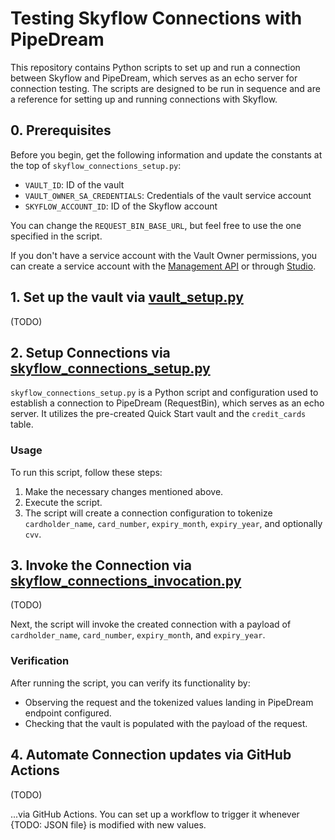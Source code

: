 # Testing Skyflow Connections with PipeDream

This repository contains Python scripts to set up and run a connection between Skyflow and PipeDream, which serves as an echo server for connection testing. The scripts are designed to be run in sequence and are a reference for setting up and running connections with Skyflow.

## 0. Prerequisites

Before you begin, get the following information and update the constants at the top of `skyflow_connections_setup.py`:

- `VAULT_ID`: ID of the vault
- `VAULT_OWNER_SA_CREDENTIALS`: Credentials of the vault service account
- `SKYFLOW_ACCOUNT_ID`: ID of the Skyflow account

You can change the `REQUEST_BIN_BASE_URL`, but feel free to use the one specified in the script.

If you don't have a service account with the Vault Owner permissions, you can create a service account with the [Management API](https://docs.skyflow.com/management/#ServiceAccountService_CreateAPIKey) or through [Studio](https://docs.skyflow.com/api-authentication/#create-a-service-account).

## 1. Set up the vault via [vault_setup.py](/vault_setup.py)

(TODO)

## 2. Setup Connections via [skyflow_connections_setup.py](/skyflow_connections_setup.py)

`skyflow_connections_setup.py` is a Python script and configuration used to establish a connection to PipeDream (RequestBin), which serves as an echo server. It utilizes the pre-created Quick Start vault and the `credit_cards` table.

### Usage

To run this script, follow these steps:

1. Make the necessary changes mentioned above.
2. Execute the script.
3. The script will create a connection configuration to tokenize `cardholder_name`, `card_number`, `expiry_month`, `expiry_year`, and optionally `cvv`.

## 3. Invoke the Connection via [skyflow_connections_invocation.py](/skyflow_connections_invocation.py)

(TODO)

Next, the script will invoke the created connection with a payload of `cardholder_name`, `card_number`, `expiry_month`, and `expiry_year`.

### Verification

After running the script, you can verify its functionality by:

- Observing the request and the tokenized values landing in PipeDream endpoint configured.
- Checking that the vault is populated with the payload of the request.

## 4. Automate Connection updates via GitHub Actions

(TODO)

...via GitHub Actions. You can set up a workflow to trigger it whenever {TODO: JSON file} is modified with new values.